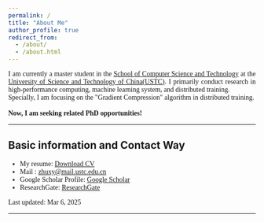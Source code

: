```yaml
---
permalink: /
title: "About Me"
author_profile: true
redirect_from:
  - /about/
  - /about.html
---
```


<div style="font-family: 'Times New Roman', Times, serif; text-align: justify;" >
I am currently a master student in the <a href="https://cs.ustc.edu.cn">School of Computer Science and Technology</a> at the <a href="https://ustc.edu.cn/">University of Science and Technology of China(USTC)</a>. I primarily conduct research in high-performance computing, machine learning system, and distributed training.
<br>
Specially, I am focusing on the "Gradient Compression" algorithm in distributed training.
<br>
<br>
<strong>Now, I am seeking related PhD opportunities!</strong>
</div>

*************************************************************

## Basic information and Contact Way

<div style="font-family: 'Times New Roman', Times, serif;">
<ul>
    <li>My resume: <a href="https://zhuxy-USTC.github.io/files/ZhuXY-CV.pdf">Download CV</a></li>
    <li>Mail : <a href="mailto:zhuxy@mail.ustc.edu.cn">zhuxy@mail.ustc.edu.cn</a></li>
    <li>Google Scholar Profile: <a href="https://scholar.google.com/citations?user=k2ajuuEAAAAJ&hl">Google Scholar</a></li>
    <li>ResearchGate: <a href="https://www.researchgate.net/profile/Zhu-Xianyu?ev=hdr_xprf">ResearchGate</a></li>
</ul>
</div>

<div style="font-family: 'Times New Roman', Times, serif;">
Last updated: Mar 6, 2025
</div>

<!--
Education
======
**Master of Engineering** (2023--Now)
* University of Science and Technology of China (C9 League, Project 985&211)
* Organization: school of computer science and technology
* Major: computer science and technology
* GPA : 90 (3.87/4.3)

**Bachelor of Engineering** (2019--2023)
* Northwest A&F University (Project 985&211)
* Organization: college of information engineering
* Major: computer science and technology
* GPA : 90.5 (3.77/4.0)
* Rank: 2 / 132

***********************************************************


Publications
======

## Submitted
* As first-author, the paper "swPredicter: A Data-Driven Performance Model for Distributed Data Parallelism Training on Large-Scale HPC Clusters" has been submitted to IEEE Transactions on Parallel and Distributed Systems **(TPDS)**
* As second-author, the paper "SwFormer: Enabling Faster Foundation Models on new Sunway Supercomputer via Holistic Kernel Tiling and Scheduling" has been submitted to Journal of Computer Science and Technology **(JCST)**

## Accepted
<ul>{% for post in site.publications reversed %}
  {% include archive-single-cv.html %}
  {% endfor %}</ul>
 -->


<!-- Talks
======
  <ul>{% for post in site.talks reversed %}
    {% include archive-single-talk-cv.html  %}
  {% endfor %}</ul> -->


***********************************************************

<!-- Project
======
  <ul>{% for post in site.teaching reversed %}
    {% include archive-single-cv.html %}
  {% endfor %}</ul> -->

<!-- Service and leadership
======
* Currently signed in to 43 different slack teams -->
